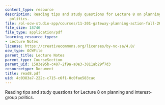 ```yaml
---
content_type: resource
description: Reading tips and study questions for Lecture 8 on planning and interest-group
  politics.
file: /ol-ocw-studio-app/courses/11-201-gateway-planning-action-fall-2007/4c0383a7222cc715c6f10c0fae583cac_read8.pdf
file_size: 18746
file_type: application/pdf
learning_resource_types:
- Lecture Notes
license: https://creativecommons.org/licenses/by-nc-sa/4.0/
ocw_type: OCWFile
parent_title: Lecture Notes
parent_type: CourseSection
parent_uid: 1583e95b-c487-2f9a-a0e3-3811ab29f7d3
resourcetype: Document
title: read8.pdf
uid: 4c0383a7-222c-c715-c6f1-0c0fae583cac
---
```

Reading tips and study questions for Lecture 8 on planning and interest-group politics.